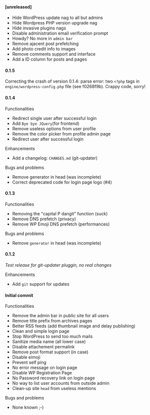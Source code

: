 #### [unreleased]

* Hide WordPress update nag to all but admins
* Hide Wordpress PHP version upgrade nag
* Hide invasive plugins nags
* Disable administration email verification prompt
* Howdy? No more in `admin bar`
* Remove ajacent post prefetching
* Add photo credit info to images
* Remove comments support and interface
* Add a ID column for posts and pages

#### 0.1.5

Correcting the crash of version 0.1.4: parse error: two `<?php` tags in `engine/wordpress-config.php` file (see f0268f9b). Crappy code, sorry!

#### 0.1.4
Functionalities
* Redirect single user after successful login
* Add `Bye bye JQuery`(for frontend) 
* Remove useless options from user profile
* Remove the color picker from profile admin page
* Redirect user after successful login  

Enhancements
* Add a changelog: `CHANGES.md` (git-updater)

Bugs and problems
* Remove generator in head (was incomplete)
* Correct deprecated code for login page logo (#4)

#### 0.1.3

Functionalities
* Removing the "capital P dangit" function (suck)
* Remove DNS prefetch (privacy)
* Remove WP Emoji DNS prefetch (performances)

Bugs and problems
* Remove `generator` in head (was incomplete)

#### 0.1.2
_Test release for git-updater pluggin, no real changes_

Enhancements
* Add `git` support for updates

#### Initial commit

Functionalities
* Remove the admin bar in public site for all users
* Remove title prefix from archives pages
* Better RSS feeds (add thumbnail image and delay publishing)
* Clean and simple login page
* Stop WordPress to send too much mails
* Sanitize media name (all lower case)
* Disable attachement permalink
* Remove post format support (in case)
* Disable eimoji
* Prevent self ping
* No error message on login page
* Disable WP Registration Page
* No Password recovery link on login page
* No way to list user accounts from outside admin
* Clean-up site `head` from useless mentions

Bugs and problems
* None known ;-)
